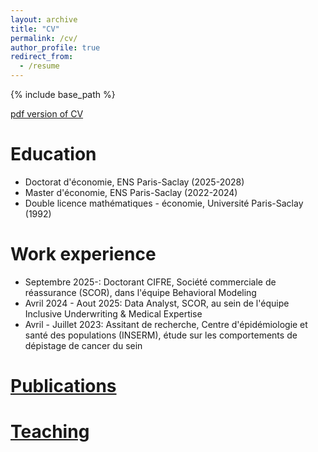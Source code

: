 ```yaml
---
layout: archive
title: "CV"
permalink: /cv/
author_profile: true
redirect_from:
  - /resume
---
```


{% include base_path %}

[pdf version of CV](https://soulasay946.github.io/avuillaume/files/CV_BSalanie.pdf)

Education
=========
* Doctorat d'économie, ENS Paris-Saclay (2025-2028)
* Master d'économie, ENS Paris-Saclay (2022-2024)
* Double licence mathématiques - économie, Université Paris-Saclay (1992)


Work experience
===============

* Septembre 2025-: Doctorant CIFRE, Société commerciale de réassurance (SCOR), dans l'équipe Behavioral Modeling 
* Avril 2024 - Aout 2025: Data Analyst, SCOR, au sein de l'équipe Inclusive Underwriting & Medical Expertise
* Avril - Juillet 2023: Assitant de recherche, Centre d'épidémiologie et santé des populations (INSERM), étude sur les comportements de dépistage de cancer du sein



[Publications](../publications)
======

[Teaching](../teaching)
====== 



